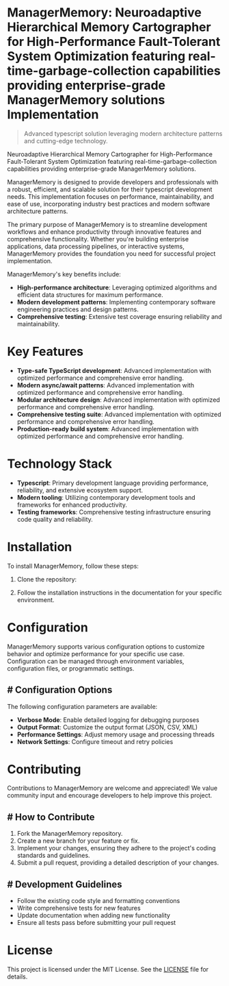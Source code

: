 <!-- fallback_ManagerMemory_20250804220717_70440 -->

# ManagerMemory: Neuroadaptive Hierarchical Memory Cartographer for High-Performance Fault-Tolerant System Optimization featuring real-time-garbage-collection capabilities providing enterprise-grade ManagerMemory solutions Implementation
> Advanced typescript solution leveraging modern architecture patterns and cutting-edge technology.

Neuroadaptive Hierarchical Memory Cartographer for High-Performance Fault-Tolerant System Optimization featuring real-time-garbage-collection capabilities providing enterprise-grade ManagerMemory solutions.

ManagerMemory is designed to provide developers and professionals with a robust, efficient, and scalable solution for their typescript development needs. This implementation focuses on performance, maintainability, and ease of use, incorporating industry best practices and modern software architecture patterns.

The primary purpose of ManagerMemory is to streamline development workflows and enhance productivity through innovative features and comprehensive functionality. Whether you're building enterprise applications, data processing pipelines, or interactive systems, ManagerMemory provides the foundation you need for successful project implementation.

ManagerMemory's key benefits include:

* **High-performance architecture**: Leveraging optimized algorithms and efficient data structures for maximum performance.
* **Modern development patterns**: Implementing contemporary software engineering practices and design patterns.
* **Comprehensive testing**: Extensive test coverage ensuring reliability and maintainability.

# Key Features

* **Type-safe TypeScript development**: Advanced implementation with optimized performance and comprehensive error handling.
* **Modern async/await patterns**: Advanced implementation with optimized performance and comprehensive error handling.
* **Modular architecture design**: Advanced implementation with optimized performance and comprehensive error handling.
* **Comprehensive testing suite**: Advanced implementation with optimized performance and comprehensive error handling.
* **Production-ready build system**: Advanced implementation with optimized performance and comprehensive error handling.

# Technology Stack

* **Typescript**: Primary development language providing performance, reliability, and extensive ecosystem support.
* **Modern tooling**: Utilizing contemporary development tools and frameworks for enhanced productivity.
* **Testing frameworks**: Comprehensive testing infrastructure ensuring code quality and reliability.

# Installation

To install ManagerMemory, follow these steps:

1. Clone the repository:


2. Follow the installation instructions in the documentation for your specific environment.

# Configuration

ManagerMemory supports various configuration options to customize behavior and optimize performance for your specific use case. Configuration can be managed through environment variables, configuration files, or programmatic settings.

## # Configuration Options

The following configuration parameters are available:

* **Verbose Mode**: Enable detailed logging for debugging purposes
* **Output Format**: Customize the output format (JSON, CSV, XML)
* **Performance Settings**: Adjust memory usage and processing threads
* **Network Settings**: Configure timeout and retry policies

# Contributing

Contributions to ManagerMemory are welcome and appreciated! We value community input and encourage developers to help improve this project.

## # How to Contribute

1. Fork the ManagerMemory repository.
2. Create a new branch for your feature or fix.
3. Implement your changes, ensuring they adhere to the project's coding standards and guidelines.
4. Submit a pull request, providing a detailed description of your changes.

## # Development Guidelines

* Follow the existing code style and formatting conventions
* Write comprehensive tests for new features
* Update documentation when adding new functionality
* Ensure all tests pass before submitting your pull request

# License

This project is licensed under the MIT License. See the [LICENSE](https://github.com/coralnws/ManagerMemory/blob/main/LICENSE) file for details.
